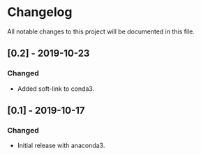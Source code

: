 # Changelog
All notable changes to this project will be documented in this file.

## [0.2] - 2019-10-23
### Changed
- Added soft-link to conda3.


## [0.1] - 2019-10-17
### Changed
- Initial release with anaconda3.
 


